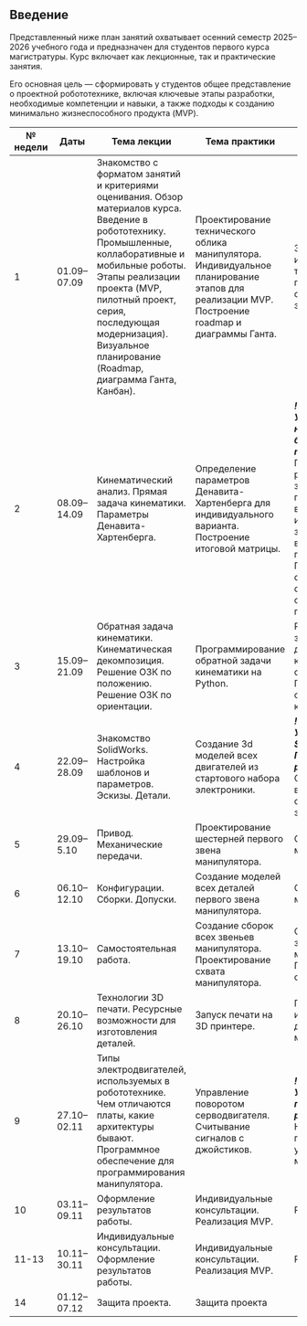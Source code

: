 ## Введение

Представленный ниже план занятий охватывает осенний семестр 2025–2026 учебного года и предназначен для студентов первого курса магистратуры. Курс включает как лекционные, так и практические занятия.

Его основная цель — сформировать у студентов общее представление о проектной робототехнике, включая ключевые этапы разработки, необходимые компетенции и навыки, а также подходы к созданию минимально жизнеспособного продукта (MVP).

| № недели | Даты        | Тема лекции                                                                                                                                                                                                                                                                                              | Тема практики                                                                                                                                 | Самостоятельная работа                                                                                                                                                                                                                                                                                                      |
| -------- | ----------- | -------------------------------------------------------------------------------------------------------------------------------------------------------------------------------------------------------------------------------------------------------------------------------------------------------- | --------------------------------------------------------------------------------------------------------------------------------------------- | --------------------------------------------------------------------------------------------------------------------------------------------------------------------------------------------------------------------------------------------------------------------------------------------------------------------------- |
| 1        | 01.09–07.09 | Знакомство с форматом занятий и критериями оценивания. Обзор материалов курса. Введение в робототехнику. Промышленные, коллаборативные и мобильные роботы. Этапы реализации проекта (MVP, пилотный проект, серия, последующая модернизация). Визуальное планирование (Roadmap, диаграмма Ганта, Канбан). | Проектирование технического облика манипулятора. Индивидуальное планирование этапов для реализации MVP. Построение roadmap и диаграммы Ганта. | Заполнение индивидуальных таблиц с проставлением сроков для каждого этапа.                                                                                                                                                                                                                                                  |
| 2        | 08.09–14.09 | Кинематический анализ. Прямая задача кинематики. Параметры Денавита-Хартенберга.                                                                                                                                                                                                                         | Определение параметров Денавита-Хартенберга для индивидуального варианта. Построение итоговой матрицы.                                        | **_!Предварительно!Установка VS Code с необходимыми библиотеками:sympy, numpy, matplotlib_**. Продемонстрировать решение прямой задачи кинематики с помощью визуализации изменений положения звеньев манипулятора в зависимости от параметров. Построить рабочую область манипулятора с заданными ограничениями параметров. |
| 3        | 15.09–21.09 | Обратная задача кинематики. Кинематическая декомпозиция. Решение ОЗК по положению. Решение ОЗК по ориентации.                                                                                                                                                                                            | Программирование обратной задачи кинематики на Python.                                                                                        | Решение обратной задачи кинематики для своей кинематической схемы. Программирование обратной задачи кинематики на Python.                                                                                                                                                                                                   |
| 4        | 22.09–28.09 | Знакомство SolidWorks. Настройка шаблонов и параметров. Эскизы. Детали.                                                                                                                                                                                                                                  | Создание 3d моделей всех двигателей из стартового набора электроники.                                                                         | **_!Предварительно! Установить SolidWorks 2023. Проверить работоспособность._** Создание 3d моделей всех двигателей из стартового набора электроники.                                                                                                                                                                       |
| 5        | 29.09–5.10  | Привод. Механические передачи.                                                                                                                                                                                                                                                                           | Проектирование шестерней первого звена манипулятора.                                                                                          | Сборка первого звена манипулятора.                                                                                                                                                                                                                                                                                          |
| 6        | 06.10–12.10 | Конфигурации. Сборки. Допуски.                                                                                                                                                                                                                                                                           | Создание моделей всех деталей первого звена манипулятора.                                                                                     | Сборка первого звена манипулятора.                                                                                                                                                                                                                                                                                          |
| 7        | 13.10–19.10 | Самостоятельная работа.                                                                                                                                                                                                                                                                                  | Создание сборок всех звеньев манипулятора. Проектирование схвата манипулятора.                                                                | Создание сборок всех звеньев манипулятора. Проектирование схвата манипулятора.                                                                                                                                                                                                                                              |
| 8        | 20.10–26.10 | Технологии 3D печати. Ресурсные возможности для изготовления деталей.                                                                                                                                                                                                                                    | Запуск печати на 3D принтере.                                                                                                                 | Печать (или иное изготовление) деталей для манипулятора.                                                                                                                                                                                                                                                                    |
| 9        | 27.10–02.11 | Типы электродвигателей, используемых в робототехнике. Чем отличаются платы, какие архитектуры бывают. Программное обеспечение для программирования манипулятора.                                                                                                                                         | Управление поворотом серводвигателя. Считывание сигналов с джойстиков.                                                                        | **_!Предварительно! Установить (напишу позже). Проверить работоспособность._** Написание и отладка программы управления манипулятором.                                                                                                                                                                                      |
| 10       | 03.11–09.11 | Оформление результатов работы.                                                                                                                                                                                                                                                                           | Индивидуальные консультации. Реализация MVP.                                                                                                  | Реализация MVP.                                                                                                                                                                                                                                                                                                             |
| 11-13    | 10.11–30.11 | Индивидуальные консультации. Оформление результатов работы.                                                                                                                                                                                                                                              | Индивидуальные консультации. Реализация MVP.                                                                                                  | Реализация MVP.                                                                                                                                                                                                                                                                                                             |
| 14       | 01.12–07.12 | Защита проекта.                                                                                                                                                                                                                                                                                          | Защита проекта                                                                                                                                |                                                                                                                                                                                                                                                                                                                             |

